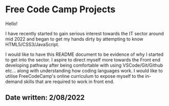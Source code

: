 # Free Code Camp Projects
Hello!

I have recently started to gain serious interest towards the IT sector around mid 2022 and began to get my hands dirty by attempting to know HTML5/CSS3/JavaScript.

I would like to have this README document to be evidence of why I started to get into the sector. I aspire to direct myself more towards the Front end developing pathway after being comfortable with using VSCode/Git/Github etc... along with understanding how coding languages work. I would like to utilise FreeCodeCamp's online curriculum to expose myself to the in-demand skills that are required to work in front end.


Date written: 2/08/2022
-----------------------------------------------------------------



